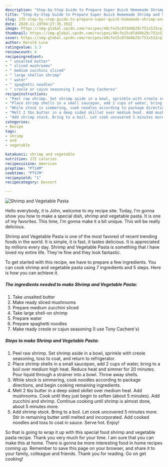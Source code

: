```yaml
---
description: "Step-by-Step Guide to Prepare Super Quick Homemade Shrimp and Vegetable Pasta"
title: "Step-by-Step Guide to Prepare Super Quick Homemade Shrimp and Vegetable Pasta"
slug: 135-step-by-step-guide-to-prepare-super-quick-homemade-shrimp-and-vegetable-pasta
date: 2020-11-19T04:27:35.391Z
image: https://img-global.cpcdn.com/recipes/48cfe15c07dd4b29/751x532cq70/shrimp-and-vegetable-pasta-recipe-main-photo.jpg
thumbnail: https://img-global.cpcdn.com/recipes/48cfe15c07dd4b29/751x532cq70/shrimp-and-vegetable-pasta-recipe-main-photo.jpg
cover: https://img-global.cpcdn.com/recipes/48cfe15c07dd4b29/751x532cq70/shrimp-and-vegetable-pasta-recipe-main-photo.jpg
author: Harold Luna
ratingvalue: 3.3
reviewcount: 4
recipeingredient:
- " unsalted butter"
- " sliced mushrooms"
- " medium zucchini sliced"
- " large shellon shrimp"
- " water"
- " spaghetti noodles"
- " creole or cajun seasoning I use Tony Cacheres"
recipeinstructions:
- "Peel raw shrimp. Set shrimp aside in a bowl, sprinkle with creole seasoning, toss to coat, and return to refrigerator."
- "Place shrimp shells in a small saucepan, add 2 cups of water, bring to a boil over medium high heat. Reduce heat and simmer for 20 minutes. Pour liquid through a strainer into a bowl. Throw away shells."
- "While stock is simmering, cook noodles according to package directions, and begin cooking remaining ingredients."
- "Melt 2 tbs butter in a deep sided skillet over medium heat. Add mushrooms. Cook until they just begin to soften (about 5 minutes). Add zucchini and shrimp. Continue cooking until shrimp is almost done, about 5 minutes more."
- "Add shrimp stock. Bring to a boil. Let cook uncovered 5 minutes more. Stir in remaining butter until melted and incorporated. Add cooked noodles and toss to coat in sauce. Serve hot. Enjoy!"
categories:
- Recipe
tags:
- shrimp
- and
- vegetable

katakunci: shrimp and vegetable 
nutrition: 172 calories
recipecuisine: American
preptime: "PT14M"
cooktime: "PT57M"
recipeyield: "1"
recipecategory: Dessert

---
```



![Shrimp and Vegetable Pasta](https://img-global.cpcdn.com/recipes/48cfe15c07dd4b29/751x532cq70/shrimp-and-vegetable-pasta-recipe-main-photo.jpg)

Hello everybody, it is John, welcome to my recipe site. Today, I'm gonna show you how to make a special dish, shrimp and vegetable pasta. It is one of my favorites. This time, I'm gonna make it a bit unique. This will be really delicious.



Shrimp and Vegetable Pasta is one of the most favored of recent trending foods in the world. It is simple, it is fast, it tastes delicious. It is appreciated by millions every day. Shrimp and Vegetable Pasta is something that I have loved my entire life. They're fine and they look fantastic.


To get started with this recipe, we have to prepare a few ingredients. You can cook shrimp and vegetable pasta using 7 ingredients and 5 steps. Here is how you can achieve it.

<!--inarticleads1-->

##### The ingredients needed to make Shrimp and Vegetable Pasta:

1. Take  unsalted butter
1. Make ready  sliced mushrooms
1. Prepare  medium zucchini sliced
1. Take  large shell-on shrimp
1. Prepare  water
1. Prepare  spaghetti noodles
1. Make ready  creole or cajun seasoning (I use Tony Cachere&#39;s)




<!--inarticleads2-->

##### Steps to make Shrimp and Vegetable Pasta:

1. Peel raw shrimp. Set shrimp aside in a bowl, sprinkle with creole seasoning, toss to coat, and return to refrigerator.
1. Place shrimp shells in a small saucepan, add 2 cups of water, bring to a boil over medium high heat. Reduce heat and simmer for 20 minutes. Pour liquid through a strainer into a bowl. Throw away shells.
1. While stock is simmering, cook noodles according to package directions, and begin cooking remaining ingredients.
1. Melt 2 tbs butter in a deep sided skillet over medium heat. Add mushrooms. Cook until they just begin to soften (about 5 minutes). Add zucchini and shrimp. Continue cooking until shrimp is almost done, about 5 minutes more.
1. Add shrimp stock. Bring to a boil. Let cook uncovered 5 minutes more. Stir in remaining butter until melted and incorporated. Add cooked noodles and toss to coat in sauce. Serve hot. Enjoy!




So that is going to wrap it up with this special food shrimp and vegetable pasta recipe. Thank you very much for your time. I am sure that you can make this at home. There is gonna be more interesting food in home recipes coming up. Remember to save this page on your browser, and share it to your family, colleague and friends. Thank you for reading. Go on get cooking!
